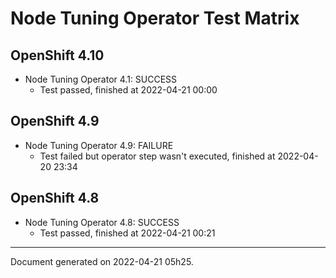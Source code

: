 
Node Tuning Operator Test Matrix
================================

OpenShift 4.10
--------------



* Node Tuning Operator 4.1: SUCCESS
  - Test passed, finished at 2022-04-21 00:00






OpenShift 4.9
-------------



* Node Tuning Operator 4.9: FAILURE
  - Test failed but operator step wasn't executed, finished at 2022-04-20 23:34






OpenShift 4.8
-------------



* Node Tuning Operator 4.8: SUCCESS
  - Test passed, finished at 2022-04-21 00:21






---
Document generated on 2022-04-21 05h25.
